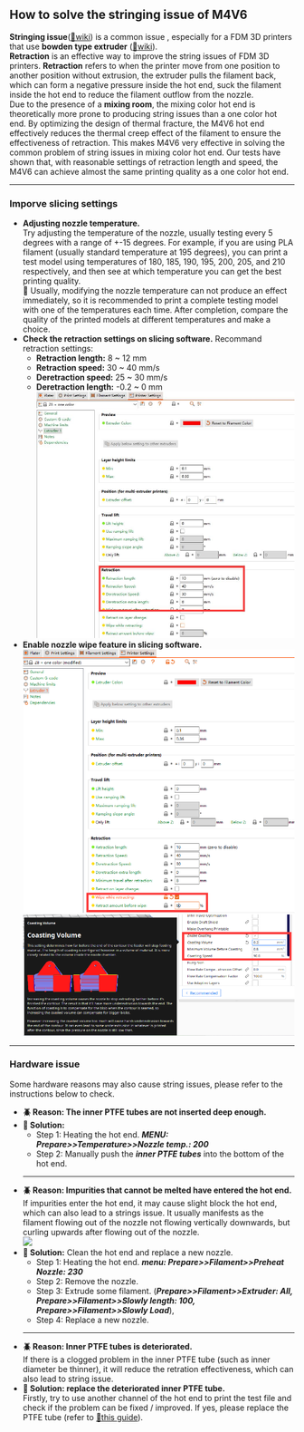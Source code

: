 ## How to solve the stringing issue of M4V6
**Stringing issue**([:link:wiki](https://www.matterhackers.com/articles/3d-printer-troubleshooting-guide#Issue9)) is a common issue , especially for a FDM 3D printers that use **bowden type extruder** ([:link:wiki](https://en.wikipedia.org/wiki/3D_printer_extruder)).     
**Retraction** is an effective way to improve the string issues of FDM 3D printers. **Retraction** refers to when the printer move from one position to another position without extrusion, the extruder pulls the filament back, which can form a negative pressure inside the hot end, suck the filament inside the hot end to reduce the filament outflow from the nozzle.     
Due to the presence of a **mixing room**, the mixing color hot end is theoretically more prone to producing string issues than a one color hot end. By optimizing the design of thermal fracture, the M4V6 hot end effectively reduces the thermal creep effect of the filament to ensure the effectiveness of retraction. This makes M4V6 very effective in solving the common problem of string issues in mixing color hot end. Our tests have shown that, with reasonable settings of retraction length and speed, the M4V6 can achieve almost the same printing quality as a one color hot end.

----
### Imporve slicing settings
  - **Adjusting nozzle temperature.**     
  Try adjusting the temperature of the nozzle, usually testing every 5 degrees with a range of +-15 degrees. For example, if you are using PLA filament (usually standard temperature at 195 degrees), you can print a test model using temperatures of 180, 185, 190, 195, 200, 205, and 210 respectively, and then see at which temperature you can get the best printing quality.      
  :pushpin: Usually, modifying the nozzle temperature can not produce an effect immediately, so it is recommended to print a complete testing model with one of the temperatures each time. After completion, compare the quality of the printed models at different temperatures and make a choice.
  - **Check the retraction settings on slicing software.**
  Recommand retraction settings:
    - **Retraction length:** 8 ~ 12 mm
    - **Retraction speed:** 30 ~ 40 mm/s 
    - **Deretraction speed:** 25 ~ 30 mm/s 
    - **Deretraction length:** -0.2 ~ 0 mm 
  ![](retraction.jpg)
  - **Enable nozzle wipe feature in slicing software.**      
  ![](./prusawipe.png)  ![](./curawipe.png)

----
### Hardware issue
Some hardware reasons may also cause string issues, please refer to the instructions below to check.
- **:beetle: Reason: The inner PTFE tubes are not inserted deep enough.**  
- **:wrench: Solution:** 
  - Step 1: Heating the hot end.  ***MENU: Prepare>>Temperature>>Nozzle temp.: 200***
  - Step 2: Manually push the ***inner PTFE tubes*** into the bottom of the hot end.
  ----
- **:beetle: Reason: Impurities that cannot be melted have entered the hot end.**       
  If impurities enter the hot end, it may cause slight block the hot end, which can also lead to a strings issue. It usually manifests as the filament flowing out of the nozzle not flowing vertically downwards, but curling upwards after flowing out of the nozzle.     
  ![](fliamentflow.jpg)     
- **:wrench: Solution:** Clean the hot end and replace a new nozzle. 
  - Step 1: Heating the hot end. ***menu: Prepare>>Filament>>Preheat Nozzle: 230***
  - Step 2: Remove the nozzle.
  - Step 3: Extrude some filament. (***Prepare>>Filament>>Extruder: All, Prepare>>Filament>>Slowly length: 100, Prepare>>Filament>>Slowly Load***), 
  - Step 4: Replace a new nozzle.
  ----
- **:beetle: Reason: Inner PTFE tubes is deteriorated.**     
  If there is a clogged problem in the inner PTFE tube (such as inner diameter be thinner), it will reduce the retration effectiveness, which can also lead to string issue. 
- **:wrench: Solution: replace the deteriorated inner PTFE tube.**     
  Firstly, try to use another channel of the hot end to print the test file and check if the problem can be fixed / improved. If yes, please replace the PTFE tube (refer to [:book:this guide](./ReplaceM4V6InnerPTFE.md)).

